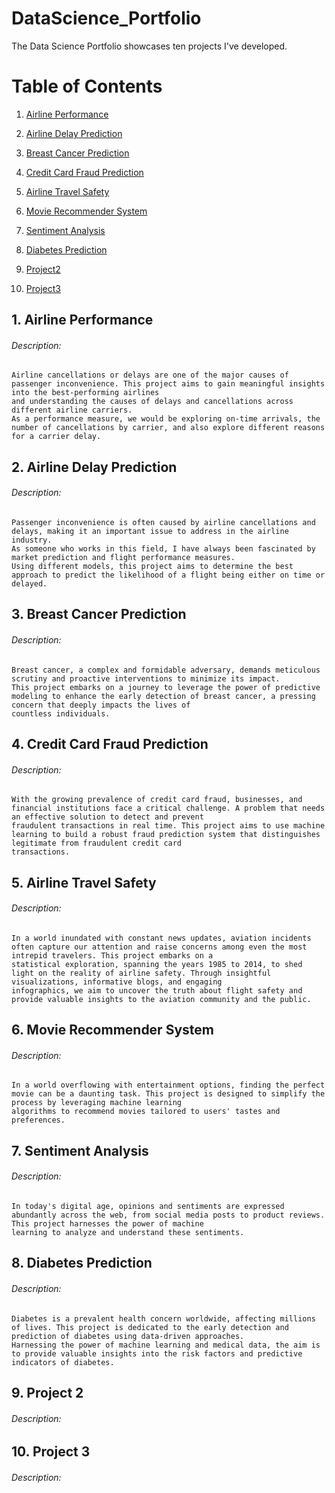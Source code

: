 # DataScience_Portfolio
The Data Science Portfolio showcases ten projects I've developed. 

# Table of Contents
   
1. [Airline Performance](https://github.com/AartiRamani/DataScience_Portfolio/tree/main/Airline%20Performance)
   
2.  [Airline Delay Prediction](https://github.com/AartiRamani/DataScience_Portfolio/tree/main/Airline%20Delay%20Prediction)

3.  [Breast Cancer Prediction](https://github.com/AartiRamani/DataScience_Portfolio/tree/main/Breast%20Cancer%20Prediction)

4.  [Credit Card Fraud Prediction](#creditcardfraudprediction)

5.  [Airline Travel Safety](https://github.com/AartiRamani/DataScience_Portfolio/tree/main/Airline%20Travel%20Safety)	

6.  [Movie Recommender System](#movierecommender)	

7.  [Sentiment Analysis](#sentimentanalysis)

8.  [Diabetes Prediction](#diabetesprediction)

9.  [Project2](#project2)

10. [Project3](#project3) 

## 1. Airline Performance  
  ###### Description: 
    Airline cancellations or delays are one of the major causes of passenger inconvenience. This project aims to gain meaningful insights into the best-performing airlines
    and understanding the causes of delays and cancellations across different airline carriers.
    As a performance measure, we would be exploring on-time arrivals, the number of cancellations by carrier, and also explore different reasons for a carrier delay.  
  
## 2. Airline Delay Prediction 
   ###### Description:
    Passenger inconvenience is often caused by airline cancellations and delays, making it an important issue to address in the airline industry. 
    As someone who works in this field, I have always been fascinated by market prediction and flight performance measures.  
    Using different models, this project aims to determine the best approach to predict the likelihood of a flight being either on time or delayed.
  
## 3. Breast Cancer Prediction  
  ###### Description:
    Breast cancer, a complex and formidable adversary, demands meticulous scrutiny and proactive interventions to minimize its impact. 
    This project embarks on a journey to leverage the power of predictive modeling to enhance the early detection of breast cancer, a pressing concern that deeply impacts the lives of     
    countless individuals.  
  
## 4. Credit Card Fraud Prediction  
  ###### Description:
    With the growing prevalence of credit card fraud, businesses, and financial institutions face a critical challenge. A problem that needs an effective solution to detect and prevent   
    fraudulent transactions in real time. This project aims to use machine learning to build a robust fraud prediction system that distinguishes legitimate from fraudulent credit card 
    transactions.    
  
## 5. Airline Travel Safety  
  ###### Description:
    In a world inundated with constant news updates, aviation incidents often capture our attention and raise concerns among even the most intrepid travelers. This project embarks on a 
    statistical exploration, spanning the years 1985 to 2014, to shed light on the reality of airline safety. Through insightful visualizations, informative blogs, and engaging 
    infographics, we aim to uncover the truth about flight safety and provide valuable insights to the aviation community and the public.
  
## 6. Movie Recommender System  
  ###### Description:
    In a world overflowing with entertainment options, finding the perfect movie can be a daunting task. This project is designed to simplify the process by leveraging machine learning 
    algorithms to recommend movies tailored to users' tastes and preferences.
  
## 7. Sentiment Analysis  
  ###### Description:
    In today's digital age, opinions and sentiments are expressed abundantly across the web, from social media posts to product reviews. This project harnesses the power of machine 
    learning to analyze and understand these sentiments.
  
## 8. Diabetes Prediction  
  ###### Description:
    Diabetes is a prevalent health concern worldwide, affecting millions of lives. This project is dedicated to the early detection and prediction of diabetes using data-driven approaches.
    Harnessing the power of machine learning and medical data, the aim is to provide valuable insights into the risk factors and predictive indicators of diabetes.

## 9. Project 2  
  ###### Description:

## 10. Project 3  
  ###### Description:
